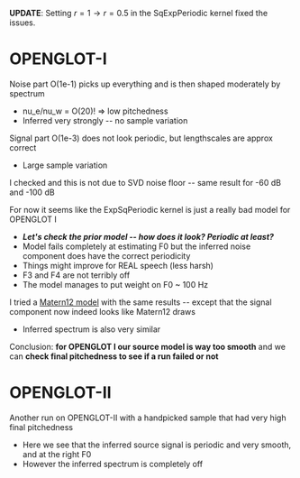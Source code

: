 **UPDATE**: Setting $r=1 \rightarrow r=0.5$ in the SqExpPeriodic kernel fixed the issues.

# OPENGLOT-I
Noise part O(1e-1) picks up everything and is then shaped moderately by spectrum
* nu_e/nu_w = O(20)! => low pitchedness
* Inferred very strongly -- no sample variation

Signal part O(1e-3) does not look periodic, but lengthscales are approx correct
* Large sample variation

I checked and this is not due to SVD noise floor -- same result for -60 dB and -100 dB

For now it seems like the ExpSqPeriodic kernel is just a really bad model for OPENGLOT I
* ***Let's check the prior model -- how does it look? Periodic at least?***
* Model fails completely at estimating F0 but the inferred noise component does have the correct periodicity
* Things might improve for REAL speech (less harsh)
* F3 and F4 are not terribly off
* The model manages to put weight on F0 ~ 100 Hz

I tried a [Matern12 model](code_matern.py) with the same results -- except that the signal component now indeed looks like Matern12 draws
* Inferred spectrum is also very similar

Conclusion: **for OPENGLOT I our source model is way too smooth** and we can **check final pitchedness to see if a run failed or not**

# OPENGLOT-II

Another run on OPENGLOT-II with a handpicked sample that had very high final pitchedness
* Here we see that the inferred source signal is periodic and very smooth, and at the right F0
* However the inferred spectrum is completely off